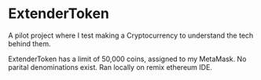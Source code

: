# ExtenderToken
A pilot project where I test making a Cryptocurrency to understand the tech behind them. 

ExtenderToken has a limit of 50,000 coins, assigned to my MetaMask. No parital denominations exist. Ran locally on remix ethereum IDE.
